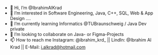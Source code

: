 - 👋 Hi, I’m @IbrahimAlKrad
- 👀 I’m interested in Software Engineering, Java, C++, SQL, Web & App Design ....
- 🌱 I’m currently learning Informatics @TUBraunschweig / Java Dev private
- 💞️ I’m looking to collaborate on Java- or Figma-Projects
- 📫 How to reach me Instagram: @ibrahim_krd_
                         || LindIn: @Ibrahim Al Krad 
                         || E-Mail: i.alkrad@hotmail.com

<!---
IbrahimAlKrad/IbrahimAlKrad is a ✨ special ✨ repository because its `README.md` (this file) appears on your GitHub profile.
You can click the Preview link to take a look at your changes.
--->
